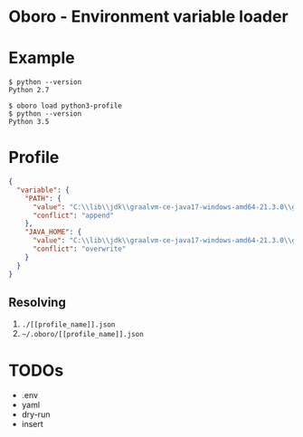 # Oboro - Environment variable loader


# Example

```
$ python --version
Python 2.7

$ oboro load python3-profile
$ python --version
Python 3.5
```


# Profile

```json
{
  "variable": {
    "PATH": {
      "value": "C:\\lib\\jdk\\graalvm-ce-java17-windows-amd64-21.3.0\\graalvm-ce-java17-21.3.0\\bin",
      "conflict": "append"
    },
    "JAVA_HOME": {
      "value": "C:\\lib\\jdk\\graalvm-ce-java17-windows-amd64-21.3.0\\graalvm-ce-java17-21.3.0",
      "conflict": "overwrite"
    }
  }
}
```

## Resolving

1. `./[[profile_name]].json`
2. `~/.oboro/[[profile_name]].json`


# TODOs

* .env
* yaml
* dry-run
* insert
